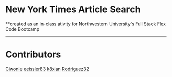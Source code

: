# New York Times Article Search
**created as an in-class ativity for Northwestern University's Full Stack Flex Code Bootcamp
___

# Contributors

[Ciwonie](github.com/Ciwonie)
[eeissler83](github.com/eeissler83)
[k8xian](github.com/k8xian)
[Rodriguez32](github.com/Rodriguez32)
